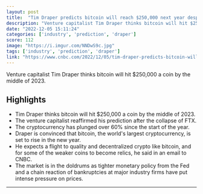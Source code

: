 ```yaml
---
layout: post
title:  "Tim Draper predicts bitcoin will reach $250,000 next year despite FTX collapse: ‘The dam is about to break’"
description: "Venture capitalist Tim Draper thinks bitcoin will hit $250,000 a coin by the middle of 2023."
date: "2022-12-05 15:11:24"
categories: ['industry', 'prediction', 'draper']
score: 112
image: "https://i.imgur.com/NNDwS9c.jpg"
tags: ['industry', 'prediction', 'draper']
link: "https://www.cnbc.com/2022/12/05/tim-draper-predicts-bitcoin-will-reach-250000-despite-ftx-collapse.html"
---
```


Venture capitalist Tim Draper thinks bitcoin will hit $250,000 a coin by the middle of 2023.

## Highlights

- Tim Draper thinks bitcoin will hit $250,000 a coin by the middle of 2023.
- The venture capitalist reaffirmed his prediction after the collapse of FTX.
- The cryptocurrency has plunged over 60% since the start of the year.
- Draper is convinced that bitcoin, the world's largest cryptocurrency, is set to rise in the new year.
- He expects a flight to quality and decentralized crypto like bitcoin, and for some of the weaker coins to become relics, he said in an email to CNBC.
- The market is in the doldrums as tighter monetary policy from the Fed and a chain reaction of bankruptcies at major industry firms have put intense pressure on prices.

---
